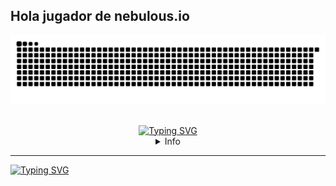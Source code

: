 ## Hola jugador de nebulous.io

<!--
**ZheiNB/ZheiNB** is a ✨ _special_ ✨ repository because its `README.md` (this file) appears on your GitHub profile

-->
<p align = "center">
	
</p>
<p align = "center">
	<img src = "https://github.com/7oSkaaa/7oSkaaa/blob/output/github-contribution-grid-snake.svg?" alt = "Snake Game"/>
</p>

<div align="center">





<br>
<div>
  <div align=center>
      
  </div>
  <div align=center>
      <a href="https://git.io/typing-svg"><img src="https://readme-typing-svg.demolab.com/?font=VT323&size=50&duration=10000&pause=1000&color=FF00FF&center=true&vCenter=true&width=600&lines=Hey%2C+I+am+Zhei Nebulous;Welcome+to+My+GitHub+Profile;Positive+Player+In+Nebulous; Campaña+and+Trick+Adictive;(⁠✪.⁠✪⁠)+(^⁠✿^⁠)+(⁠ ⁠ꈍ⁠ᴗ⁠ꈍ⁠);Nebulous.io+;Hard+and+Easy;No+Toxic;Music+Always+Active" alt="Typing SVG" /></a>
  </div>
</div>

<details>
<summary>Info</summary>

[//]: # (You must have a lf before the markdown element when inside a block for it to work: https://stackoverflow.com/questions/29368902/how-can-i-wrap-my-markdown-in-an-html-div)

<div align="left">

```js
/**
 *represents me.
 * 
 * @constructor
 * @param {string} locatition - Argentina 
 * @param {string} languagues - Spanish Inglish Portugués 
 * @param {string} jobTitle - Nebulous.io
 * @param {string} specialization - Trciks Campaña Priv
 * @param {string} interests - AI Skins 
 * @param {string} hobbies - YouTuber gaming playing Nebulous
 * @param {string} education - Gamer
 * @param {string} approachable - Yes
 * @param {string} stength - Aesthectic 
*
 * @throws {Punch} To any and all bugs.
 *
 * @returns {Object} 
 */
```

</div>



<details>
<summary> </summary>
<div>
  <p style="display: inline-block;" align="center">
</div>




</div>


</div>

------

[![Typing SVG](https://readme-typing-svg.herokuapp.com?font=Architects+Daughter&color=FFFFFF&size=30&lines=Hey!+are+You!;Welcome+a+Nebulous...;fan+of,+Zhei;And+I'm+a+Creador+Contenido;Youtube+to+Zhei_Nebulous;Like+Suscribete,Nebulous.io)](https://git.io/typing-svg)




